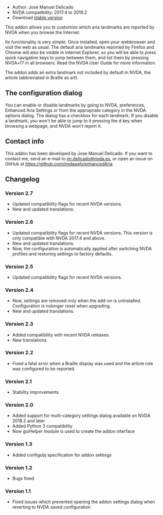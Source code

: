* Author: Jose Manuel Delicado
* NVDA compatibility: 2017.4 to 2019.2
* Download [stable version][1]

This addon allows you to customize which aria landmarks are reported by NVDA when you browse the Internet.

Its functionality is very simple. Once installed, open your webbrowser and visit the web as usual. The default aria landmarks reported by Firefox and Chrome will also be visible in Internet Explorer, so you will be able to press quick navigation keys to jump between them, and list them by pressing NVDA+f7 in all browsers. Read the NVDA User Guide for more information.

The addon adds an extra landmark not included by default in NVDA, the article (abbreviated in Braille as art).

## The configuration dialog

You can enable or disable landmarks by going to NVDA, preferences, Enhanced Aria Settings or from the appropriate category in the NVDA options dialog. The dialog has a checkbox for each landmark. If you disable a landmark, you won't be able to jump to it pressing the d key when browsing a webpage, and NVDA won't report it.

## Contact info

This addon has been developed by Jose Manuel Delicado. If you want to contact me, send an e-mail to jm.delicado@nvda.es, or open an issue on GitHub at https://github.com/jmdaweb/enhancedAria

## Changelog

### Version 2.7

* Updated compatibility flags for recent NVDA versions.
* New and updated translations.

### Version 2.6

* Updated compatibility flags for recent NVDA versions. This version is only compatible with NVDA 2017.4 and above.
* New and updated translations.
* Now, the configuration is automatically applied after switching NVDA profiles and restoring settings to factory defaults.

### Version 2.5

* Updated compatibility flags for recent NVDA versions.

### Version 2.4

* Now, settings are removed only when the add-on is uninstalled. Configuration is nolonger reset when upgrading.
* New and updated translations.

### Version 2.3

* Added compatibility with recent NVDA releases.
* New translations.

### Version 2.2

* Fixed a fatal error when a Braille display was used and the article role was configured to be reported.

### Version 2.1

* Stability improvements

### Version 2.0

* Added support for multi-category settings dialog available on NVDA 2018.2 and later
* Added Python 3 compatibility
* Now guiHelper module is used to create the addon interface

### Version 1.3

* Added configobj specification for addon settings

### Version 1.2

* Bugs fixed

### Version 1.1

* Fixed issues which prevented opening the addon settings dialog when reverting to NVDA saved configuration

[1]: https://addons.nvda-project.org/files/get.php?file=earia
